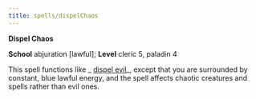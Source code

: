 ```yaml
---
title: spells/dispelChaos
---
```

 **Dispel Chaos**

**School** abjuration [lawful]; **Level** cleric 5, paladin 4

This spell functions like _ [dispel evil](dispelEvil.md#_dispel-evil)_, except that you are surrounded by constant, blue lawful energy, and the spell affects chaotic creatures and spells rather than evil ones.


